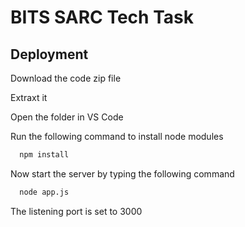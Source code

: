 
# BITS SARC Tech Task



## Deployment
Download the code zip file

Extraxt it

Open the folder in VS Code


 Run the following command to install node modules

```bash
  npm install
```

Now start the server by typing the following command

```bash
  node app.js
```

The listening port is set to 3000